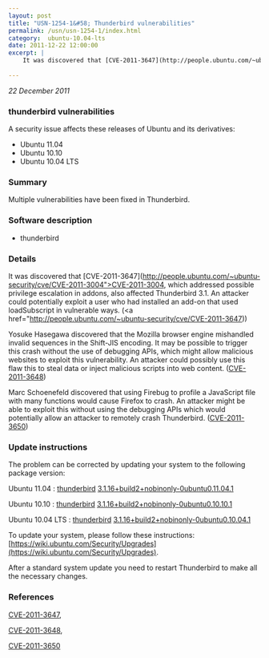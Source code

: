 ```yaml
---
layout: post
title: "USN-1254-1&#58; Thunderbird vulnerabilities"
permalink: /usn/usn-1254-1/index.html
category:  ubuntu-10.04-lts
date: 2011-12-22 12:00:00
excerpt: |
    It was discovered that [CVE-2011-3647](http://people.ubuntu.com/~ubuntu-security/cve/CVE-2011-3004">CVE-2011-3004</a>, which addressed possible privilege escalation in addons, also affected Thunderbird 3.1. An attacker could potentially exploit a user who had installed an add-on that used loadSubscript in vulnerable ways. (<a href="http://people.ubuntu.com/~ubuntu-security/cve/CVE-2011-3647))
    
--- 
```

 
 

*22 December 2011*

### thunderbird vulnerabilities

A security issue affects these releases of Ubuntu and its derivatives:

* Ubuntu 11.04
* Ubuntu 10.10
* Ubuntu 10.04 LTS

### Summary

Multiple vulnerabilities have been fixed in Thunderbird. 

### Software description

* thunderbird 

### Details

It was discovered that [CVE-2011-3647](http://people.ubuntu.com/~ubuntu-security/cve/CVE-2011-3004">CVE-2011-3004</a>, which addressed possible privilege escalation in addons, also affected Thunderbird 3.1. An attacker could potentially exploit a user who had installed an add-on that used loadSubscript in vulnerable ways. (<a href="http://people.ubuntu.com/~ubuntu-security/cve/CVE-2011-3647))

Yosuke Hasegawa discovered that the Mozilla browser engine mishandled invalid sequences in the Shift-JIS encoding. It may be possible to trigger this crash without the use of debugging APIs, which might allow malicious websites to exploit this vulnerability. An attacker could possibly use this flaw this to steal data or inject malicious scripts into web content. ([CVE-2011-3648](http://people.ubuntu.com/~ubuntu-security/cve/CVE-2011-3648))

Marc Schoenefeld discovered that using Firebug to profile a JavaScript file with many functions would cause Firefox to crash. An attacker might be able to exploit this without using the debugging APIs which would potentially allow an attacker to remotely crash Thunderbird. ([CVE-2011-3650](http://people.ubuntu.com/~ubuntu-security/cve/CVE-2011-3650)) 

### Update instructions

The problem can be corrected by updating your system to the following package version:

Ubuntu 11.04
 : [thunderbird](https://launchpad.net/ubuntu/+source/thunderbird) <span> [3.1.16+build2+nobinonly-0ubuntu0.11.04.1](https://launchpad.net/ubuntu/+source/thunderbird/3.1.16+build2+nobinonly-0ubuntu0.11.04.1) </span> 

Ubuntu 10.10
 : [thunderbird](https://launchpad.net/ubuntu/+source/thunderbird) <span> [3.1.16+build2+nobinonly-0ubuntu0.10.10.1](https://launchpad.net/ubuntu/+source/thunderbird/3.1.16+build2+nobinonly-0ubuntu0.10.10.1) </span> 

Ubuntu 10.04 LTS
 : [thunderbird](https://launchpad.net/ubuntu/+source/thunderbird) <span> [3.1.16+build2+nobinonly-0ubuntu0.10.04.1](https://launchpad.net/ubuntu/+source/thunderbird/3.1.16+build2+nobinonly-0ubuntu0.10.04.1) </span> 

To update your system, please follow these instructions: [https://wiki.ubuntu.com/Security/Upgrades](https://wiki.ubuntu.com/Security/Upgrades).

After a standard system update you need to restart Thunderbird to make all the necessary changes. 

### References

 
 [CVE-2011-3647](http://people.ubuntu.com/~ubuntu-security/cve/CVE-2011-3647), 

 [CVE-2011-3648](http://people.ubuntu.com/~ubuntu-security/cve/CVE-2011-3648), 

 [CVE-2011-3650](http://people.ubuntu.com/~ubuntu-security/cve/CVE-2011-3650)
 

